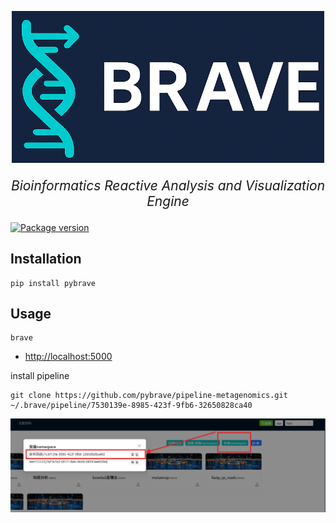 <p align="center">
  <img src="https://raw.githubusercontent.com/pybrave/brave/refs/heads/master/brave/frontend/img/logo.png" alt="brave" style="width: 500px;">
</p>
<p align="center" style="font-size: 1.5em;">
    <em>Bioinformatics Reactive Analysis and Visualization Engine</em>
</p>

<a href="https://pypi.org/project/pybrave" target="_blank">
    <img src="https://img.shields.io/pypi/v/pybrave?color=%2334D058&label=pypi%20package" alt="Package version">
</a>


## Installation
```
pip install pybrave
```

## Usage
```
brave
```
+ <http://localhost:5000>


install pipeline
```
git clone https://github.com/pybrave/pipeline-metagenomics.git ~/.brave/pipeline/7530139e-8985-423f-9fb6-32650828ca40

```

![](https://raw.githubusercontent.com/pybrave/brave/refs/heads/master/images/install.png)

